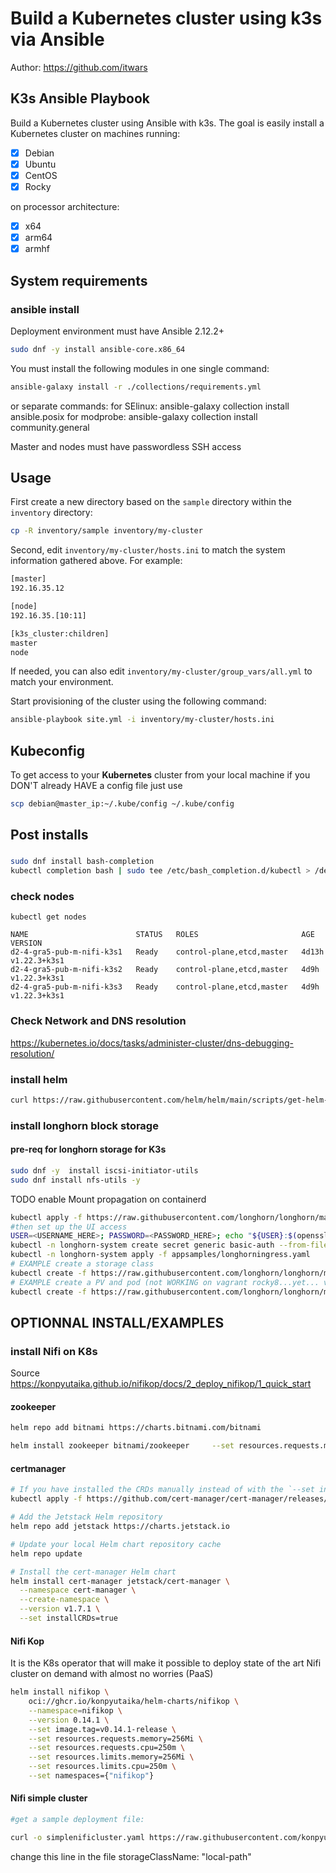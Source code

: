 # Build a Kubernetes cluster using k3s via Ansible

Author: <https://github.com/itwars>

## K3s Ansible Playbook

Build a Kubernetes cluster using Ansible with k3s. The goal is easily install a Kubernetes cluster on machines running:

- [X] Debian
- [X] Ubuntu
- [X] CentOS
- [X] Rocky

on processor architecture:

- [X] x64
- [X] arm64
- [X] armhf

## System requirements

### ansible install
Deployment environment must have Ansible 2.12.2+

```bash
sudo dnf -y install ansible-core.x86_64
```

You must install the following modules in one single command:
```bash
ansible-galaxy install -r ./collections/requirements.yml
```

or separate commands:
for SElinux: ansible-galaxy collection install ansible.posix
for modprobe: ansible-galaxy collection install community.general

Master and nodes must have passwordless SSH access

## Usage

First create a new directory based on the `sample` directory within the `inventory` directory:

```bash
cp -R inventory/sample inventory/my-cluster
```

Second, edit `inventory/my-cluster/hosts.ini` to match the system information gathered above. For example:

```bash
[master]
192.16.35.12

[node]
192.16.35.[10:11]

[k3s_cluster:children]
master
node
```

If needed, you can also edit `inventory/my-cluster/group_vars/all.yml` to match your environment.

Start provisioning of the cluster using the following command:

```bash
ansible-playbook site.yml -i inventory/my-cluster/hosts.ini
```

## Kubeconfig

To get access to your **Kubernetes** cluster from your local machine if you DON'T already HAVE a config file just use

```bash
scp debian@master_ip:~/.kube/config ~/.kube/config
```
## Post installs

### 
```bash
sudo dnf install bash-completion
kubectl completion bash | sudo tee /etc/bash_completion.d/kubectl > /dev/null
```

### check nodes
```
kubectl get nodes

NAME                        STATUS   ROLES                       AGE     VERSION
d2-4-gra5-pub-m-nifi-k3s1   Ready    control-plane,etcd,master   4d13h   v1.22.3+k3s1
d2-4-gra5-pub-m-nifi-k3s2   Ready    control-plane,etcd,master   4d9h    v1.22.3+k3s1
d2-4-gra5-pub-m-nifi-k3s3   Ready    control-plane,etcd,master   4d9h    v1.22.3+k3s1
```
### Check Network and DNS resolution
https://kubernetes.io/docs/tasks/administer-cluster/dns-debugging-resolution/


### install helm
```bash
curl https://raw.githubusercontent.com/helm/helm/main/scripts/get-helm-3 | bash
```
### install longhorn block storage
#### pre-req for longhorn storage for K3s

```bash
sudo dnf -y  install iscsi-initiator-utils
sudo dnf install nfs-utils -y
```
TODO enable Mount propagation on containerd
```bash
kubectl apply -f https://raw.githubusercontent.com/longhorn/longhorn/master/deploy/longhorn.yaml
#then set up the UI access
USER=<USERNAME_HERE>; PASSWORD=<PASSWORD_HERE>; echo "${USER}:$(openssl passwd -stdin -apr1 <<< ${PASSWORD})" >> auth
kubectl -n longhorn-system create secret generic basic-auth --from-file=auth
kubectl -n longhorn-system apply -f appsamples/longhorningress.yaml
# EXAMPLE create a storage class
kubectl create -f https://raw.githubusercontent.com/longhorn/longhorn/master/examples/storageclass.yaml
# EXAMPLE create a PV and pod (not WORKING on vagrant rocky8...yet... volome created but failed to attach to container)
kubectl create -f https://raw.githubusercontent.com/longhorn/longhorn/master/examples/pod_with_pvc.yaml

```

## OPTIONNAL INSTALL/EXAMPLES

### install Nifi on K8s
Source
https://konpyutaika.github.io/nifikop/docs/2_deploy_nifikop/1_quick_start
#### zookeeper

```bash
helm repo add bitnami https://charts.bitnami.com/bitnami

helm install zookeeper bitnami/zookeeper     --set resources.requests.memory=256Mi     --set resources.requests.cpu=250m     --set resources.limits.memory=256Mi     --set resources.limits.cpu=250m     --set global.storageClass=local-path     --set networkPolicy.enabled=true     --set replicaCount=3 --namespace nifi --create-namespace
```

#### certmanager
```bash
# If you have installed the CRDs manually instead of with the `--set installCRDs=true` option added to your Helm install command, you should upgrade your CRD resources before upgrading the Helm chart:
kubectl apply -f https://github.com/cert-manager/cert-manager/releases/download/v1.7.1/cert-manager.crds.yaml

# Add the Jetstack Helm repository
helm repo add jetstack https://charts.jetstack.io

# Update your local Helm chart repository cache
helm repo update

# Install the cert-manager Helm chart
helm install cert-manager jetstack/cert-manager \
  --namespace cert-manager \
  --create-namespace \
  --version v1.7.1 \
  --set installCRDs=true
```
#### Nifi Kop 

It is the K8s operator that will make it possible to deploy state of the art Nifi cluster on demand with almost no worries (PaaS)

```bash
helm install nifikop \
    oci://ghcr.io/konpyutaika/helm-charts/nifikop \
    --namespace=nifikop \
    --version 0.14.1 \
    --set image.tag=v0.14.1-release \
    --set resources.requests.memory=256Mi \
    --set resources.requests.cpu=250m \
    --set resources.limits.memory=256Mi \
    --set resources.limits.cpu=250m \
    --set namespaces={"nifikop"}
```

#### Nifi simple cluster
```bash
#get a sample deployment file:

curl -o simplenificluster.yaml https://raw.githubusercontent.com/konpyutaika/nifikop/master/config/samples/simplenificluster.yaml
```

change this line in the file
storageClassName: "local-path"

